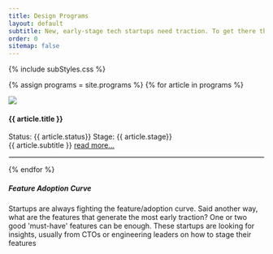 ```yaml
---
title: Design Programs
layout: default
subtitle: New, early-stage tech startups need traction. To get there they need a special type of design partner, someone who has pressing needs, and needs a solution ASAP.
order: 0
sitemap: false
---
```


{% include subStyles.css %}

{% assign programs = site.programs %}
{% for article in programs %}
  <div class="row">
    <div class="col-2">
      <a href="{{ article.url }}">
        <img src="{{ article.logo}}" class="img-fluid img-thumbnail">
      </a>
    </div>
    <div class="col-4">
      <h4>
        {{ article.title }}
      </h4>
      <span class="badge bg-success">Status: {{ article.status}}</span>
      <span class="badge bg-success">Stage: {{ article.stage}}</span>
    </div>
    <div class="col-6">
      {{ article.subtitle }}
      <a href="{{ article.url }}">read more...</a>
    </div>
  </div>
  <hr>
{% endfor %}

<div class="mt-5 mb-5 tech-note">
    <h5>
       Feature Adoption Curve
    </h5>
    <p>
        Startups are always fighting the feature/adoption curve. Said another
        way, what are the features that generate the most early traction? One
        or two good 'must-have' features can be enough. These startups are
        looking for insights, usually from CTOs or engineering leaders on how
        to stage their features
    </p>
</div>

<style>
 hr { border: 1px solid #DFDFDF; }
</style>